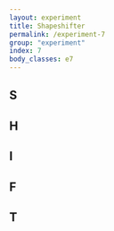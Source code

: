```yaml
---
layout: experiment
title: Shapeshifter
permalink: /experiment-7
group: "experiment"
index: 7
body_classes: e7
---
```

<section class="experiment-section experiment-7 fixed">
	<div class="text-container-7">
		<div class="top-box">
			<div class="text-box s"><h1>S</h1></div>
			<div class="text-box h"><h1>H</h1></div>
			<div class="text-box i"><h1>I</h1></div>
		</div>
		<div class="bottom-box">
			<div class="text-box f"><h1>F</h1></div>
			<div class="text-box t"><h1>T</h1></div>
		</div>
	</div>
</section>